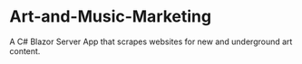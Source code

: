 # Art-and-Music-Marketing
A C# Blazor Server App that scrapes websites for new and underground art content.
